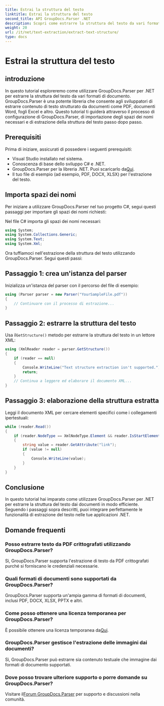 ```yaml
---
title: Estrai la struttura del testo
linktitle: Estrai la struttura del testo
second_title: API GroupDocs.Parser .NET
description: Scopri come estrarre la struttura del testo da vari formati di documenti utilizzando GroupDocs.Parser per .NET. Un tutorial passo passo con esempi di codice.
weight: 20
url: /it/net/text-extraction/extract-text-structure/
type: docs
---
```

# Estrai la struttura del testo

## introduzione
In questo tutorial esploreremo come utilizzare GroupDocs.Parser per .NET per estrarre la struttura del testo da vari formati di documento. GroupDocs.Parser è una potente libreria che consente agli sviluppatori di estrarre contenuto di testo strutturato da documenti come PDF, documenti Word, fogli Excel e altro. Questo tutorial ti guiderà attraverso il processo di configurazione di GroupDocs.Parser, di importazione degli spazi dei nomi necessari e di estrazione della struttura del testo passo dopo passo.
## Prerequisiti
Prima di iniziare, assicurati di possedere i seguenti prerequisiti:
- Visual Studio installato nel sistema.
- Conoscenza di base dello sviluppo C# e .NET.
-  GroupDocs.Parser per la libreria .NET. Puoi scaricarlo da[Qui](https://releases.groupdocs.com/parser/net/).
- Il tuo file di esempio (ad esempio, PDF, DOCX, XLSX) per l'estrazione del testo.
## Importa spazi dei nomi
Per iniziare a utilizzare GroupDocs.Parser nel tuo progetto C#, segui questi passaggi per importare gli spazi dei nomi richiesti:

Nel file C# importa gli spazi dei nomi necessari:
```csharp
using System;
using System.Collections.Generic;
using System.Text;
using System.Xml;
```
Ora tuffiamoci nell'estrazione della struttura del testo utilizzando GroupDocs.Parser. Segui questi passi:
## Passaggio 1: crea un'istanza del parser
Inizializza un'istanza del parser con il percorso del file di esempio:
```csharp
using (Parser parser = new Parser("YourSampleFile.pdf"))
{
    // Continuare con il processo di estrazione...
}
```
## Passaggio 2: estrarre la struttura del testo
 Usa il`GetStructure()` metodo per estrarre la struttura del testo in un lettore XML:
```csharp
using (XmlReader reader = parser.GetStructure())
{
    if (reader == null)
    {
        Console.WriteLine("Text structure extraction isn't supported.");
        return;
    }
    // Continua a leggere ed elaborare il documento XML...
}
```
## Passaggio 3: elaborazione della struttura estratta
Leggi il documento XML per cercare elementi specifici come i collegamenti ipertestuali:
```csharp
while (reader.Read())
{
    if (reader.NodeType == XmlNodeType.Element && reader.IsStartElement() && reader.Name.ToLowerInvariant() == "hyperlink")
    {
        string value = reader.GetAttribute("link");
        if (value != null)
        {
            Console.WriteLine(value);
        }
    }
}
```
## Conclusione
In questo tutorial hai imparato come utilizzare GroupDocs.Parser per .NET per estrarre la struttura del testo dai documenti in modo efficiente. Seguendo i passaggi sopra descritti, puoi integrare perfettamente le funzionalità di estrazione del testo nelle tue applicazioni .NET.

## Domande frequenti
### Posso estrarre testo da PDF crittografati utilizzando GroupDocs.Parser?
Sì, GroupDocs.Parser supporta l'estrazione di testo da PDF crittografati purché si forniscano le credenziali necessarie.
### Quali formati di documenti sono supportati da GroupDocs.Parser?
GroupDocs.Parser supporta un'ampia gamma di formati di documenti, inclusi PDF, DOCX, XLSX, PPTX e altri.
### Come posso ottenere una licenza temporanea per GroupDocs.Parser?
 È possibile ottenere una licenza temporanea da[Qui](https://purchase.groupdocs.com/temporary-license/).
### GroupDocs.Parser gestisce l'estrazione delle immagini dai documenti?
Sì, GroupDocs.Parser può estrarre sia contenuto testuale che immagine dai formati di documento supportati.
### Dove posso trovare ulteriore supporto o porre domande su GroupDocs.Parser?
 Visitare il[Forum GroupDocs.Parser](https://forum.groupdocs.com/c/parser/17) per supporto e discussioni nella comunità.